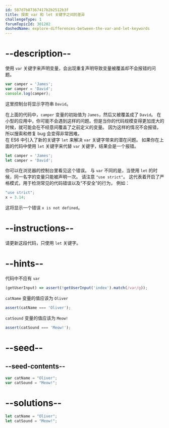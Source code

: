 ```yaml
---
id: 587d7b87367417b2b2512b3f
title: 探索 var 和 let 关键字之间的差异
challengeType: 1
forumTopicId: 301202
dashedName: explore-differences-between-the-var-and-let-keywords
---
```


# --description--

使用 `var` 关键字来声明变量，会出现重复声明导致变量被覆盖却不会报错的问题。

```js
var camper = 'James';
var camper = 'David';
console.log(camper);
```

这里控制台将显示字符串 `David`。

在上面的代码中，`camper` 变量的初始值为 `James`，然后又被覆盖成了 `David`。 在小型的应用中，你可能不会遇到这样的问题。但是当你的代码规模变得更加庞大的时候，就可能会在不经意间覆盖了之前定义的变量。 因为这样的情况不会报错，所以搜索和修复 bug 会变得非常困难。  
在 ES6 中引入了新的关键字 `let` 来解决 `var` 关键字带来的潜在问题。 如果你在上面的代码中使用 `let` 关键字来代替 `var` 关键字，结果会是一个报错。

```js
let camper = 'James';
let camper = 'David';
```

你可以在浏览器的控制台里看见这个错误。 与 `var` 不同的是，当使用 `let` 的时候，同一名字的变量只能被声明一次。 请注意 `"use strict"`。 这代表着开启了严格模式，用于检测常见的代码错误以及“不安全”的行为， 例如：

```js
"use strict";
x = 3.14;
```

这将显示一个错误 `x is not defined`。

# --instructions--

请更新这段代码，只使用 `let` 关键字。

# --hints--

代码中不应有 `var`

```js
(getUserInput) => assert(!getUserInput('index').match(/var/g));
```

`catName` 变量的值应该为 `Oliver`

```js
assert(catName === 'Oliver');
```

`catSound` 变量的值应该为 `Meow!`

```js
assert(catSound === 'Meow!');
```

# --seed--

## --seed-contents--

```js
var catName = "Oliver";
var catSound = "Meow!";
```

# --solutions--

```js
let catName = "Oliver";
let catSound = "Meow!";
```
